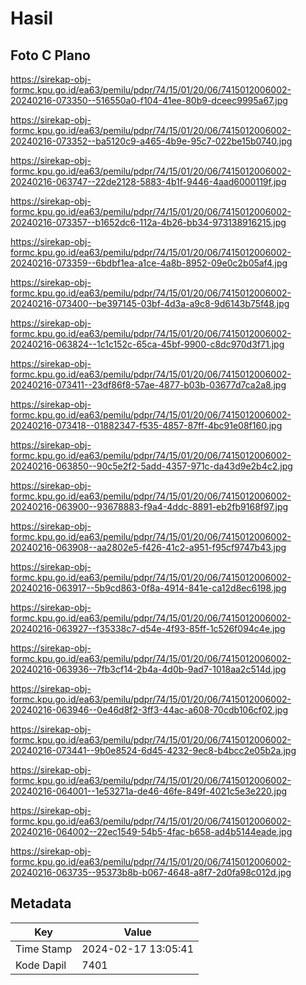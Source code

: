 # Hasil

## Foto C Plano

https://sirekap-obj-formc.kpu.go.id/ea63/pemilu/pdpr/74/15/01/20/06/7415012006002-20240216-073350--516550a0-f104-41ee-80b9-dceec9995a67.jpg

https://sirekap-obj-formc.kpu.go.id/ea63/pemilu/pdpr/74/15/01/20/06/7415012006002-20240216-073352--ba5120c9-a465-4b9e-95c7-022be15b0740.jpg

https://sirekap-obj-formc.kpu.go.id/ea63/pemilu/pdpr/74/15/01/20/06/7415012006002-20240216-063747--22de2128-5883-4b1f-9446-4aad6000119f.jpg

https://sirekap-obj-formc.kpu.go.id/ea63/pemilu/pdpr/74/15/01/20/06/7415012006002-20240216-073357--b1652dc6-112a-4b26-bb34-973138916215.jpg

https://sirekap-obj-formc.kpu.go.id/ea63/pemilu/pdpr/74/15/01/20/06/7415012006002-20240216-073359--6bdbf1ea-a1ce-4a8b-8952-09e0c2b05af4.jpg

https://sirekap-obj-formc.kpu.go.id/ea63/pemilu/pdpr/74/15/01/20/06/7415012006002-20240216-073400--be397145-03bf-4d3a-a9c8-9d6143b75f48.jpg

https://sirekap-obj-formc.kpu.go.id/ea63/pemilu/pdpr/74/15/01/20/06/7415012006002-20240216-063824--1c1c152c-65ca-45bf-9900-c8dc970d3f71.jpg

https://sirekap-obj-formc.kpu.go.id/ea63/pemilu/pdpr/74/15/01/20/06/7415012006002-20240216-073411--23df86f8-57ae-4877-b03b-03677d7ca2a8.jpg

https://sirekap-obj-formc.kpu.go.id/ea63/pemilu/pdpr/74/15/01/20/06/7415012006002-20240216-073418--01882347-f535-4857-87ff-4bc91e08f160.jpg

https://sirekap-obj-formc.kpu.go.id/ea63/pemilu/pdpr/74/15/01/20/06/7415012006002-20240216-063850--90c5e2f2-5add-4357-971c-da43d9e2b4c2.jpg

https://sirekap-obj-formc.kpu.go.id/ea63/pemilu/pdpr/74/15/01/20/06/7415012006002-20240216-063900--93678883-f9a4-4ddc-8891-eb2fb9168f97.jpg

https://sirekap-obj-formc.kpu.go.id/ea63/pemilu/pdpr/74/15/01/20/06/7415012006002-20240216-063908--aa2802e5-f426-41c2-a951-f95cf9747b43.jpg

https://sirekap-obj-formc.kpu.go.id/ea63/pemilu/pdpr/74/15/01/20/06/7415012006002-20240216-063917--5b9cd863-0f8a-4914-841e-ca12d8ec6198.jpg

https://sirekap-obj-formc.kpu.go.id/ea63/pemilu/pdpr/74/15/01/20/06/7415012006002-20240216-063927--f35338c7-d54e-4f93-85ff-1c526f094c4e.jpg

https://sirekap-obj-formc.kpu.go.id/ea63/pemilu/pdpr/74/15/01/20/06/7415012006002-20240216-063936--7fb3cf14-2b4a-4d0b-9ad7-1018aa2c514d.jpg

https://sirekap-obj-formc.kpu.go.id/ea63/pemilu/pdpr/74/15/01/20/06/7415012006002-20240216-063946--0e46d8f2-3ff3-44ac-a608-70cdb106cf02.jpg

https://sirekap-obj-formc.kpu.go.id/ea63/pemilu/pdpr/74/15/01/20/06/7415012006002-20240216-073441--9b0e8524-6d45-4232-9ec8-b4bcc2e05b2a.jpg

https://sirekap-obj-formc.kpu.go.id/ea63/pemilu/pdpr/74/15/01/20/06/7415012006002-20240216-064001--1e53271a-de46-46fe-849f-4021c5e3e220.jpg

https://sirekap-obj-formc.kpu.go.id/ea63/pemilu/pdpr/74/15/01/20/06/7415012006002-20240216-064002--22ec1549-54b5-4fac-b658-ad4b5144eade.jpg

https://sirekap-obj-formc.kpu.go.id/ea63/pemilu/pdpr/74/15/01/20/06/7415012006002-20240216-063735--95373b8b-b067-4648-a8f7-2d0fa98c012d.jpg


## Metadata

| Key        | Value               |
| ---------- | ------------------- |
| Time Stamp | 2024-02-17 13:05:41 |
| Kode Dapil | 7401                |




